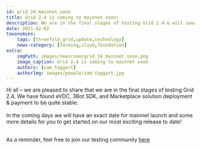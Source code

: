 ```yaml
---
id: grid_24_mainnet_soon
title: Grid 2.4 is coming to mainnet soon!
description: We are in the final stages of testing Grid 2.4 & will soon release on mainnet!
date: 2021-02-02
taxonomies:
    tags: [threefold_grid,update,technology]
    news-category: [farming,cloud,foundation]
extra:
    imgPath: images/newsroom/grid_24_mainnet_soon.png
    image_caption: Grid 2.4 is coming to mainnet soon
    authors: [sam_taggart]
    authorImg: images/people/sam_taggart.jpg
---
```


Hi all – we are pleased to share that we are in the final stages of testing Grid 2.4. We have found eVDC, 3Bot SDK, and Marketplace solution deployment & payment to be quite stable.
<br/>
<br/>
In the coming days we will have an exact date for mainnet launch and some more details for you to get started on our most exciting release to date!
<br/>
<br/>

As a reminder, feel free to join our testing community [here](http://t.me/joinchat/TSI25Ee-RcQaOmieYJ9Yyg)